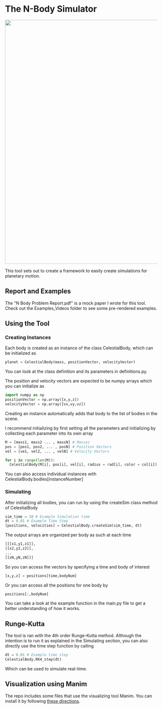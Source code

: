 # The N-Body Simulator
<p align="center">
  <a>
    <img width = 800, src ="https://github.com/cfelipesandoval/N-Body_Simulator/blob/b9806bebc83f8f4791950000dae5f802254cf59b/Example_Videos/OrbitingFig8.gif"
  </a>
</p>

This tool sets out to create a framework to easily create simulations for planetary motion.

## Report and Examples
The "N Body Problem Report.pdf" is a mock paper I wrote for this tool. Check out the Examples_Videos folder to see some pre-rendered examples.

## Using the Tool
### Creating Instances
Each body is created as an instance of the class CelestialBody, which can be initialized as
```python
planet = CelestialBody(mass, positionVector, velocityVector)
```
You can look at the class definition and its parameters in definitions.py.

The position and velocity vectors are expected to be numpy arrays which you can initialize as
```python
import numpy as np
positionVector = np.array([x,y,z])
velocityVector = np.array([vx,vy,vz])
```
Creating an instance automatically adds that body to the list of bodies in the scene. 

I recommend initializing by first setting all the parameters and initializing by collecting each parameter into its own array
```python
M = [mass1, mass2 ... , massN] # Masses
pos = [pos1, pos2, ... , posN] # Position Vectors
vel = [ve1, vel2, ... , velN] # Velocity Vectors

for i in range(len(M)):
  CelestialBody(M[i], pos[i], vel[i], radius = rad[i], color = col[i])
```
You can also access individual instances with CelestialBody.bodies[instanceNumber] 

### Simulating
After initializing all bodies, you can run by using the createSim class method of CelestialBody
```python
sim_time = 10 # Example Simulation time
dt = 0.01 # Example Time Step
[positions, velocities] = CelestialBody.createSim(sim_time, dt)
```

The output arrays are organized per body as such at each time
```python
[[[x1,y1,z1]],
[[x2,y2,z2]],
...
[[xN,yN,zN]]]

```

So you can access the vectors by specifying a time and body of interest
```python
[x,y,z] = positions[time,bodyNum]
```

Or you can access all the positions for one body by
```python
positions[:,bodyNum]
```

You can take a look at the example function in the main.py file to get a better understanding of how it works.

## Runge-Kutta
The tool is ran with the 4th order Runge-Kutta method. Although the intention is to run it as explained in the Simulating section, you can also directly use the time step function by calling

```python
dt = 0.01 # Example time step
CelestialBody.RK4_step(dt)
```

Which can be used to simulate real-time.

## Visualization using Manim
The repo includes some files that use the visualizing tool Manim. You can install it by following [these directions](https://github.com/3b1b/manim/tree/master). 
